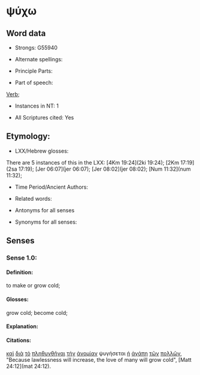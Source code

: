 # ψύχω 

<!-- Status: S2=NeedsFinalCheck -->
<!-- Lexica used for edits: BDAG, FFM, LN, A-S  -->

## Word data

* Strongs: G55940

* Alternate spellings:

* Principle Parts: 

* Part of speech: 

[Verb](http://ugg.readthedocs.io/en/latest/verb.html); 

* Instances in NT: 1

* All Scriptures cited: Yes

## Etymology: 

* LXX/Hebrew glosses: 

There are 5 instances of this in the LXX:
[4Km 19:24](2ki 19:24); [2Km 17:19](2sa 17:19); [Jer 06:07](jer 06:07); [Jer 08:02](jer 08:02); [Num 11:32](num 11:32); 

* Time Period/Ancient Authors: 

* Related words: 

* Antonyms for all senses

* Synonyms for all senses: 

## Senses 

### Sense  1.0: 

#### Definition: 

to make or grow cold; 

#### Glosses: 

grow cold; become cold;

#### Explanation: 

#### Citations: 

[καὶ](../G25320/01.md) [διὰ](../G12230/01.md) [τὸ](../G35880/01.md) [πληθυνθῆναι](../G41290/01.md) [τὴν](../G35880/01.md) [ἀνομίαν](../G04580/01.md) ψυγήσεται [ἡ](../G35880/01.md) [ἀγάπη](../G00260/01.md) [τῶν](../G35880/01.md) [πολλῶν](../G41830/01.md), "Because lawlessness will increase, the love of many will grow cold", [Matt 24:12](mat 24:12).
